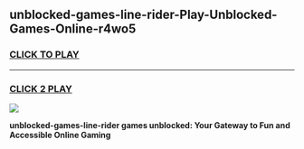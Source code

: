 
## unblocked-games-line-rider-Play-Unblocked-Games-Online-r4wo5
<h3>
<a href="https://premium76.site?title=unblocked-games-line-rider&ref=24A">CLICK TO PLAY</a></h3>
<hr>

<h3>
<a href="https://premium76.site?title=unblocked-games-line-rider&ref=24A">CLICK 2 PLAY</a>
  
</h3>

<a href="https://premium76.site?title=unblocked-games-line-rider&ref=24A"><img src="https://clearcache.store/games.png"></a>


**unblocked-games-line-rider games unblocked: Your Gateway to Fun and Accessible Online Gaming**
